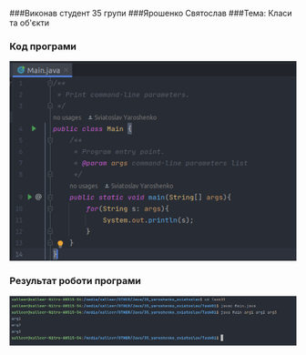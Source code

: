 ###Виконав студент 35 групи
###Ярошенко Святослав
###Тема: Класи та об'єкти

### Код програми
![Image alt](https://github.com/sxlav/35_yaroshenko_sviatoslav/blob/main/Task01/1.png)
### Результат роботи програми
![Image alt](https://github.com/sxlav/35_yaroshenko_sviatoslav/blob/main/Task01/2.png)
